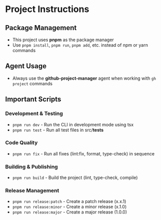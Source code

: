 # Project Instructions

## Package Management

- This project uses **pnpm** as the package manager
- Use `pnpm install`, `pnpm run`, `pnpm add`, etc. instead of npm or yarn commands

## Agent Usage

- Always use the **github-project-manager** agent when working with `gh project` commands

## Important Scripts

### Development & Testing

- `pnpm run dev` - Run the CLI in development mode using tsx
- `pnpm run test` - Run all test files in src/**tests**

### Code Quality

- `pnpm run fix` - Run all fixes (lint:fix, format, type-check) in sequence

### Building & Publishing

- `pnpm run build` - Build the project (lint, type-check, compile)

### Release Management

- `pnpm run release:patch` - Create a patch release (x.x.1)
- `pnpm run release:minor` - Create a minor release (x.1.0)
- `pnpm run release:major` - Create a major release (1.0.0)
